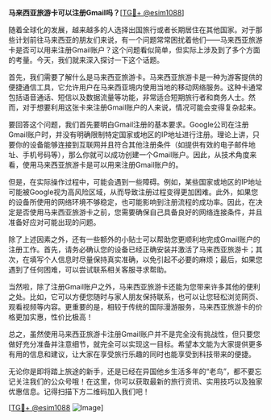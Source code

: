 **马来西亚旅游卡可以注册Gmail吗？**[[TG💪+ @esim1088](https://t.me/s/esim1088)]

随着全球化的发展，越来越多的人选择出国旅行或者长期居住在其他国家。对于那些计划前往马来西亚的朋友们来说，有一个问题常常困扰着他们——马来西亚旅游卡是否可以用来注册Gmail账户？这个问题看似简单，但实际上涉及到了多个方面的考量。今天，我们就来深入探讨一下这个话题。

首先，我们需要了解什么是马来西亚旅游卡。马来西亚旅游卡是一种为游客提供的便捷通信工具，它允许用户在马来西亚境内使用当地的移动网络服务。这种卡通常包括语音通话、短信以及数据流量等功能，非常适合短期旅行者和商务人士。然而，对于想要利用这张卡来注册Gmail账户的人来说，情况可能会变得复杂起来。

要回答这个问题，我们首先要明白Gmail注册的基本要求。Google公司在注册Gmail账户时，并没有明确限制特定国家或地区的IP地址进行注册。理论上讲，只要你的设备能够连接到互联网并且符合其他注册条件（如提供有效的电子邮件地址、手机号码等），那么你就可以成功创建一个Gmail账户。因此，从技术角度来看，使用马来西亚旅游卡是可以用来注册Gmail账户的。

但是，在实际操作过程中，可能会遇到一些障碍。例如，某些国家或地区的IP地址可能被Google视为高风险区域，从而导致注册过程变得更加困难。此外，如果您的设备所使用的网络环境不够稳定，也可能影响到注册流程的成功率。因此，在决定是否使用马来西亚旅游卡之前，您需要确保自己具备良好的网络连接条件，并且准备好应对可能出现的问题。

除了上述因素之外，还有一些额外的小贴士可以帮助您更顺利地完成Gmail账户的注册工作。首先，请务必确认您的设备已经正确安装并激活了马来西亚旅游卡；其次，在填写个人信息时尽量保持真实准确，以免引起不必要的麻烦；最后，如果您遇到了任何困难，可以尝试联系相关客服寻求帮助。

当然啦，除了注册Gmail账户之外，马来西亚旅游卡还能为您带来许多其他的便利之处。比如，它可以方便您随时与家人朋友保持联系，也可以让您轻松浏览网页、观看视频等内容。更重要的是，相较于传统的国际漫游服务，马来西亚旅游卡的价格更加实惠，性价比极高！

总之，虽然使用马来西亚旅游卡注册Gmail账户并不是完全没有挑战性，但只要您做好充分准备并注意细节，就完全可以实现这一目标。希望本文能为大家提供更多有用的信息和建议，让大家在享受旅行乐趣的同时也能享受到科技带来的便捷。

无论你是即将踏上旅途的新手，还是已经在异国他乡生活多年的“老鸟”，都不要忘记关注我们的公众号哦！在这里，你可以获取最新的旅行资讯、实用技巧以及独家优惠信息。记得扫描下方二维码加入我们吧！

[[TG💪+ @esim1088](https://t.me/s/esim1088) ![Image](https://i.postimg.cc/4NQfJmqS/Snipaste-2025-05-13-00-14-12.png)]
